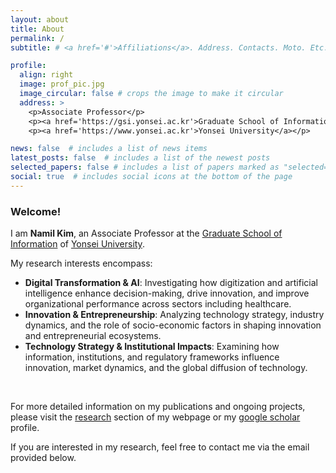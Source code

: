 ```yaml
---
layout: about
title: About
permalink: /
subtitle: # <a href='#'>Affiliations</a>. Address. Contacts. Moto. Etc.

profile:
  align: right
  image: prof_pic.jpg
  image_circular: false # crops the image to make it circular
  address: >
    <p>Associate Professor</p>
    <p><a href='https://gsi.yonsei.ac.kr'>Graduate School of Information</a></p>
    <p><a href='https://www.yonsei.ac.kr'>Yonsei University</a></p>

news: false  # includes a list of news items
latest_posts: false  # includes a list of the newest posts
selected_papers: false # includes a list of papers marked as "selected={true}"
social: true  # includes social icons at the bottom of the page
---
```


 
### Welcome!

I am **Namil Kim**, an Associate Professor at the [Graduate School of Information](https://gsi.yonsei.ac.kr) of [Yonsei University](https://www.yonsei.ac.kr/). 


My research interests encompass: 
  - **Digital Transformation & AI**: Investigating how digitization and artificial intelligence enhance decision-making, drive innovation, and improve organizational performance across sectors including healthcare.
  - **Innovation & Entrepreneurship**: Analyzing technology strategy, industry dynamics, and the role of socio-economic factors in shaping innovation and entrepreneurial ecosystems.
  - **Technology Strategy & Institutional Impacts**: Examining how information, institutions, and regulatory frameworks influence innovation, market dynamics, and the global diffusion of technology.
<br>


For more detailed information on my publications and ongoing projects, please visit the [research](./research) section of my webpage or my [google scholar](https://scholar.google.com/citations?user=FvPXxs0AAAAJ) profile.

If you are interested in my research, feel free to contact me via the email provided below.
